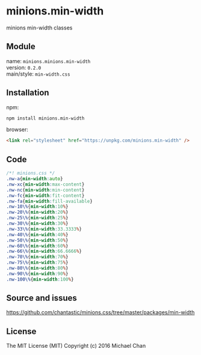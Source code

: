# minions.min-width
minions min-width classes

## Module
name: `minions.minions.min-width`  
version: `0.2.0`  
main/style: `min-width.css`  

## Installation
npm:
```bash
npm install minions.min-width
```

browser:
```html
<link rel="stylesheet" href="https://unpkg.com/minions.min-width" />
```

## Code
```css
/*! minions.css */
.nw-a{min-width:auto}
.nw-xc{min-width:max-content}
.nw-nc{min-width:min-content}
.nw-fc{min-width:fit-content}
.nw-fa{min-width:fill-available}
.nw-10\%{min-width:10%}
.nw-20\%{min-width:20%}
.nw-25\%{min-width:25%}
.nw-30\%{min-width:30%}
.nw-33\%{min-width:33.3333%}
.nw-40\%{min-width:40%}
.nw-50\%{min-width:50%}
.nw-60\%{min-width:60%}
.nw-66\%{min-width:66.6666%}
.nw-70\%{min-width:70%}
.nw-75\%{min-width:75%}
.nw-80\%{min-width:80%}
.nw-90\%{min-width:90%}
.nw-100\%{min-width:100%}

```

## Source and issues

https://github.com/chantastic/minions.css/tree/master/packages/min-width

## License

The MIT License (MIT)
Copyright (c) 2016 Michael Chan